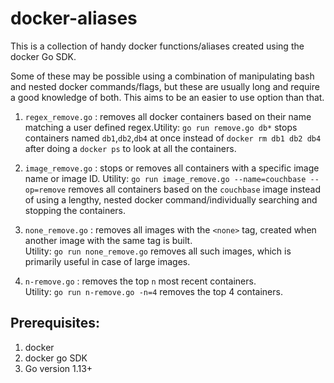 # docker-aliases

This is a collection of handy docker functions/aliases created using the docker Go SDK.   

Some of these may be possible using a combination of manipulating bash and nested docker commands/flags, but these are usually long and require a good knowledge of both. This aims to be an easier to use option than that.  

1. `regex_remove.go` : removes all docker containers based on their name matching a user defined regex.Utility: `go run remove.go db*` stops containers named `db1`,`db2`,`db4` at once instead of `docker rm db1 db2 db4` after doing a `docker ps` to look at all the containers.

2. `image_remove.go` : stops or removes all containers with a specific image name or image ID.
Utility: `go run image_remove.go --name=couchbase --op=remove` removes all containers based on the `couchbase` image instead of using a lengthy, nested docker command/individually searching and stopping the containers. 

3. `none_remove.go` : removes all images with the `<none>` tag, created when another image with the same tag is built.      
Utility: `go run none_remove.go` removes all such images, which is primarily useful in case of large images.    

4. `n-remove.go` : removes the top `n` most recent containers.  
Utility: `go run n-remove.go -n=4` removes the top 4 containers.     

## Prerequisites:
1. docker
2. docker go SDK
3. Go version 1.13+
